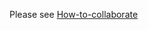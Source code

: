 Please see [How-to-collaborate](https://github.com/portapack-mayhem/mayhem-firmware/wiki/How-to-collaborate)
